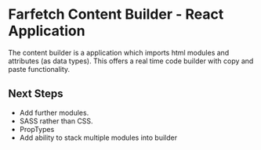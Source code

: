 # Farfetch Content Builder - React Application

The content builder is a application which imports html modules and attributes (as data types). This offers a real time code builder with copy and paste functionality.

## Next Steps
- Add further modules.
- SASS rather than CSS.
- PropTypes
- Add ability to stack multiple modules into builder 
